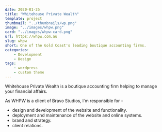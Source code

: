 ```yaml
---
date: 2020-01-25
title: "Whitehouse Private Wealth"
template: project
thumbnail: "../thumbnails/wp.png"
image: "../images/whpw.png"
card: "../images/whpw-card.png"
url: https://whpw.com.au
slug: whpw
short: One of the Gold Coast's leading boutique accounting firms.
categories:
    - Development
    - Design
tags:
    - wordpress
    - custom theme
---
```


Whitehouse Private Wealth is a boutique accounting firm helping to manage your financial affairs.

As WHPW is a client of Bravo Studios, I'm responsible for -
- design and development of the website and functionality.
- deployment and maintenance of the website and online systems.
- brand and strategy.
- client relations.